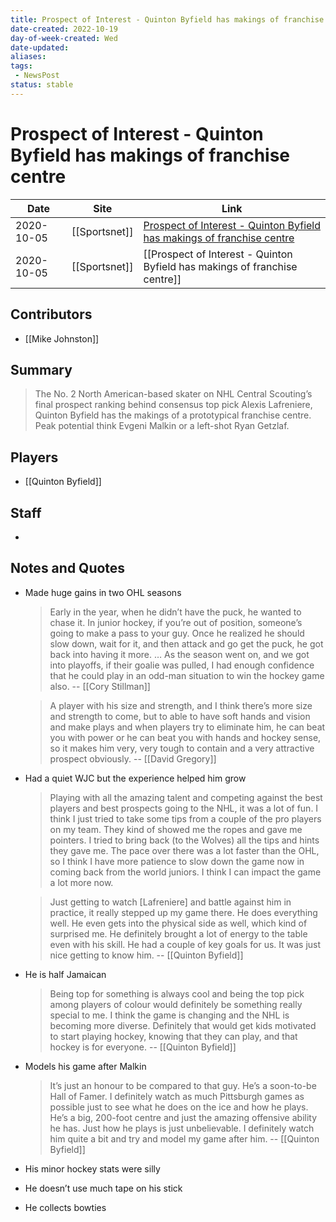 ```yaml
---
title: Prospect of Interest - Quinton Byfield has makings of franchise centre
date-created: 2022-10-19
day-of-week-created: Wed
date-updated: 
aliases: 
tags:
 - NewsPost
status: stable
---
```


# Prospect of Interest - Quinton Byfield has makings of franchise centre

| Date       | Site          | Link                                                                                                                                                                      |
| ---------- | ------------- | ------------------------------------------------------------------------------------------------------------------------------------------------------------------------- |
| 2020-10-05 | [[Sportsnet]] | [Prospect of Interest - Quinton Byfield has makings of franchise centre](https://www.sportsnet.ca/hockey/nhl/prospect-interest-quinton-byfield-makings-franchise-centre/) |
| 2020-10-05 | [[Sportsnet]] | [[Prospect of Interest - Quinton Byfield has makings of franchise centre]]

## Contributors
- [[Mike Johnston]]


## Summary
> The No. 2 North American-based skater on NHL Central Scouting’s final prospect ranking behind consensus top pick Alexis Lafreniere, Quinton Byfield has the makings of a prototypical franchise centre. Peak potential think Evgeni Malkin or a left-shot Ryan Getzlaf.


## Players
- [[Quinton Byfield]]


## Staff
- 


## Notes and Quotes
- Made huge gains in two OHL seasons
  > Early in the year, when he didn’t have the puck, he wanted to chase it. In junior hockey, if you’re out of position, someone’s going to make a pass to your guy. Once he realized he should slow down, wait for it, and then attack and go get the puck, he got back into having it more. … As the season went on, and we got into playoffs, if their goalie was pulled, I had enough confidence that he could play in an odd-man situation to win the hockey game also.  -- [[Cory Stillman]]
  
  > A player with his size and strength, and I think there’s more size and strength to come, but to able to have soft hands and vision and make plays and when players try to eliminate him, he can beat you with power or he can beat you with hands and hockey sense, so it makes him very, very tough to contain and a very attractive prospect obviously. -- [[David Gregory]]
- Had a quiet WJC but the experience helped him grow
  > Playing with all the amazing talent and competing against the best players and best prospects going to the NHL, it was a lot of fun. I think I just tried to take some tips from a couple of the pro players on my team. They kind of showed me the ropes and gave me pointers. I tried to bring back (to the Wolves) all the tips and hints they gave me. The pace over there was a lot faster than the OHL, so I think I have more patience to slow down the game now in coming back from the world juniors. I think I can impact the game a lot more now.
  
  > Just getting to watch \[Lafreniere] and battle against him in practice, it really stepped up my game there. He does everything well. He even gets into the physical side as well, which kind of surprised me. He definitely brought a lot of energy to the table even with his skill. He had a couple of key goals for us. It was just nice getting to know him. -- [[Quinton Byfield]]
- He is half Jamaican
  > Being top for something is always cool and being the top pick among players of colour would definitely be something really special to me. I think the game is changing and the NHL is becoming more diverse. Definitely that would get kids motivated to start playing hockey, knowing that they can play, and that hockey is for everyone. -- [[Quinton Byfield]]
- Models his game after Malkin
  > It’s just an honour to be compared to that guy. He’s a soon-to-be Hall of Famer. I definitely watch as much Pittsburgh games as possible just to see what he does on the ice and how he plays. He’s a big, 200-foot centre and just the amazing offensive ability he has. Just how he plays is just unbelievable. I definitely watch him quite a bit and try and model my game after him. -- [[Quinton Byfield]]
- His minor hockey stats were silly
- He doesn’t use much tape on his stick
- He collects bowties

